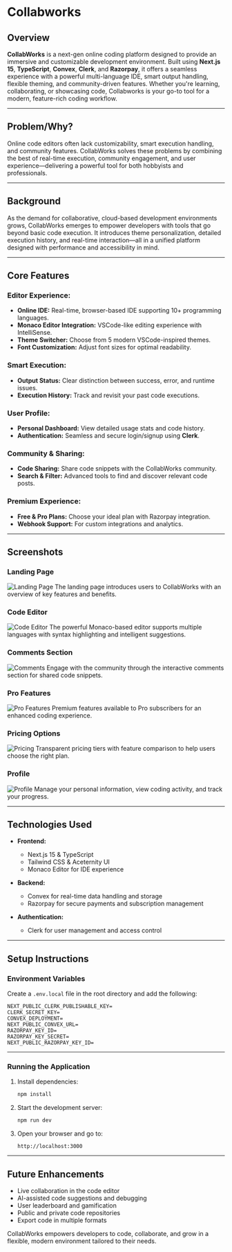 # Collabworks

## Overview

**CollabWorks** is a next-gen online coding platform designed to provide an immersive and customizable development environment. Built using **Next.js 15**, **TypeScript**, **Convex**, **Clerk**, and **Razorpay**, it offers a seamless experience with a powerful multi-language IDE, smart output handling, flexible theming, and community-driven features. Whether you're learning, collaborating, or showcasing code, Collabworks is your go-to tool for a modern, feature-rich coding workflow.

---

## Problem/Why?

Online code editors often lack customizability, smart execution handling, and community features. CollabWorks solves these problems by combining the best of real-time execution, community engagement, and user experience—delivering a powerful tool for both hobbyists and professionals.

---

## Background

As the demand for collaborative, cloud-based development environments grows, CollabWorks emerges to empower developers with tools that go beyond basic code execution. It introduces theme personalization, detailed execution history, and real-time interaction—all in a unified platform designed with performance and accessibility in mind.

---

## Core Features

### **Editor Experience:**

- **Online IDE:** Real-time, browser-based IDE supporting 10+ programming languages.
- **Monaco Editor Integration:** VSCode-like editing experience with IntelliSense.
- **Theme Switcher:** Choose from 5 modern VSCode-inspired themes.
- **Font Customization:** Adjust font sizes for optimal readability.

### **Smart Execution:**

- **Output Status:** Clear distinction between success, error, and runtime issues.
- **Execution History:** Track and revisit your past code executions.

### **User Profile:**

- **Personal Dashboard:** View detailed usage stats and code history.
- **Authentication:** Seamless and secure login/signup using **Clerk**.

### **Community & Sharing:**

- **Code Sharing:** Share code snippets with the CollabWorks community.
- **Search & Filter:** Advanced tools to find and discover relevant code posts.

### **Premium Experience:**

- **Free & Pro Plans:** Choose your ideal plan with Razorpay integration.
- **Webhook Support:** For custom integrations and analytics.

---

## Screenshots

### Landing Page

![Landing Page](/public/collab_works.png)
The landing page introduces users to CollabWorks with an overview of key features and benefits.

### Code Editor

![Code Editor](/public/Editor.png)
The powerful Monaco-based editor supports multiple languages with syntax highlighting and intelligent suggestions.

### Comments Section

![Comments](/public/Comments.png)
Engage with the community through the interactive comments section for shared code snippets.

### Pro Features

![Pro Features](/public/Pro.png)
Premium features available to Pro subscribers for an enhanced coding experience.

### Pricing Options

![Pricing](/public/Price.png)
Transparent pricing tiers with feature comparison to help users choose the right plan.

### Profile

![Profile](/public/Profile.png)
Manage your personal information, view coding activity, and track your progress.

---

## Technologies Used

- **Frontend:**

    - Next.js 15 & TypeScript
    - Tailwind CSS & Aceternity UI
    - Monaco Editor for IDE experience

- **Backend:**

    - Convex for real-time data handling and storage
    - Razorpay for secure payments and subscription management

- **Authentication:**
    - Clerk for user management and access control

---

## Setup Instructions

### Environment Variables

Create a `.env.local` file in the root directory and add the following:

```env
NEXT_PUBLIC_CLERK_PUBLISHABLE_KEY=
CLERK_SECRET_KEY=
CONVEX_DEPLOYMENT=
NEXT_PUBLIC_CONVEX_URL=
RAZORPAY_KEY_ID=
RAZORPAY_KEY_SECRET=
NEXT_PUBLIC_RAZORPAY_KEY_ID=
```

---

### Running the Application

1. Install dependencies:

    ```bash
    npm install
    ```

2. Start the development server:

    ```bash
    npm run dev
    ```

3. Open your browser and go to:
    ```
    http://localhost:3000
    ```

---

## Future Enhancements

- Live collaboration in the code editor
- AI-assisted code suggestions and debugging
- User leaderboard and gamification
- Public and private code repositories
- Export code in multiple formats

CollabWorks empowers developers to code, collaborate, and grow in a flexible, modern environment tailored to their needs.
